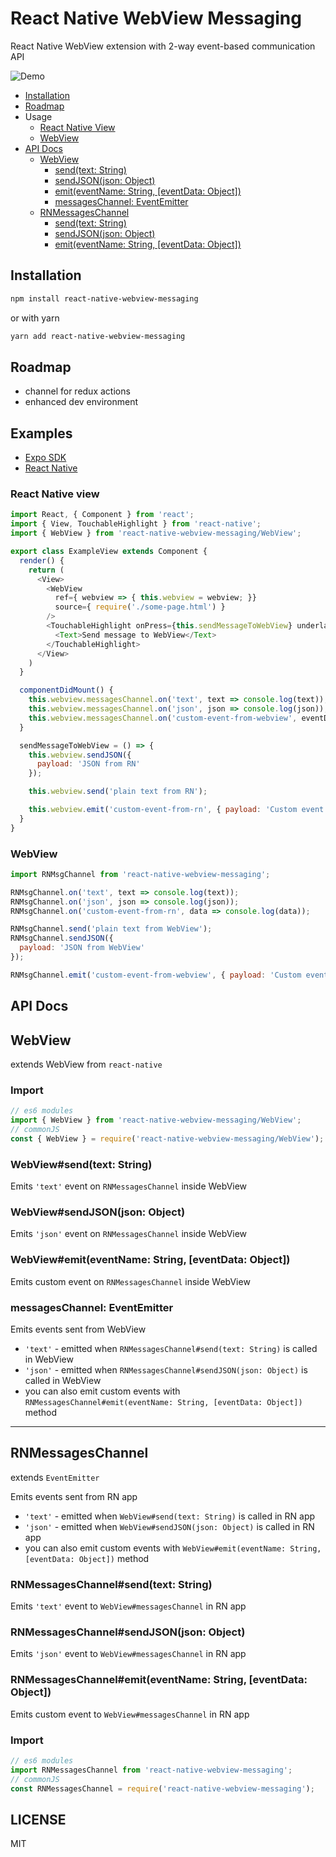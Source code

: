 # React Native WebView Messaging

React Native WebView extension with 2-way event-based communication API

![Demo](http://i.imgur.com/BPKQpLf.gif)

* [Installation](#installation)
* [Roadmap](#roadmap)
* Usage
  - [React Native View](#react-native-view)
  - [WebView](#webview)
* [API Docs](#api-docs)
  - [WebView](#webview)
    - [send(text: String)](#webviewsendtext-string)
    - [sendJSON(json: Object)](#webviewsendjsonjson-object)
    - [emit(eventName: String, [eventData: Object])](#webviewemiteventname-string-eventdata-object)
    - [messagesChannel: EventEmitter](#messageschannel-eventemitter)
  - [RNMessagesChannel](#rnmessageschannel)
    - [send(text: String)](#rnmessageschannelsendtext-string)
    - [sendJSON(json: Object)](#rnmessageschannelsendjsonjson-object)
    - [emit(eventName: String, [eventData: Object])](#rnmessageschannelemiteventname-string-eventdata-object)

## Installation

```sh
npm install react-native-webview-messaging
```

or with yarn

```sh
yarn add react-native-webview-messaging
```

## Roadmap

* channel for redux actions
* enhanced dev environment

## Examples

* [Expo SDK](https://github.com/R1ZZU/react-native-webview-messaging/tree/master/examples/expo)
* [React Native](https://github.com/R1ZZU/react-native-webview-messaging/tree/master/examples/react-native)

### React Native view

```javascript
import React, { Component } from 'react';
import { View, TouchableHighlight } from 'react-native';
import { WebView } from 'react-native-webview-messaging/WebView';

export class ExampleView extends Component {
  render() {
    return (
      <View>
        <WebView
          ref={ webview => { this.webview = webview; }}
          source={ require('./some-page.html') }
        />
        <TouchableHighlight onPress={this.sendMessageToWebView} underlayColor='transparent'>
          <Text>Send message to WebView</Text>
        </TouchableHighlight>
      </View>
    )
  }

  componentDidMount() {
    this.webview.messagesChannel.on('text', text => console.log(text));
    this.webview.messagesChannel.on('json', json => console.log(json));
    this.webview.messagesChannel.on('custom-event-from-webview', eventData => console.log(eventData));
  }

  sendMessageToWebView = () => {
    this.webview.sendJSON({
      payload: 'JSON from RN'
    });

    this.webview.send('plain text from RN');

    this.webview.emit('custom-event-from-rn', { payload: 'Custom event from RN' });
  }
}
```

### WebView

```javascript
import RNMsgChannel from 'react-native-webview-messaging';

RNMsgChannel.on('text', text => console.log(text));
RNMsgChannel.on('json', json => console.log(json));
RNMsgChannel.on('custom-event-from-rn', data => console.log(data));

RNMsgChannel.send('plain text from WebView');
RNMsgChannel.sendJSON({
  payload: 'JSON from WebView'
});

RNMsgChannel.emit('custom-event-from-webview', { payload: 'Custom event from WebView' })
```

## API Docs
## WebView

extends WebView from `react-native`

### Import
```javascript
// es6 modules
import { WebView } from 'react-native-webview-messaging/WebView';
// commonJS
const { WebView } = require('react-native-webview-messaging/WebView');
```

### WebView#send(text: String)
Emits `'text'` event on `RNMessagesChannel` inside WebView

### WebView#sendJSON(json: Object)
Emits `'json'` event on `RNMessagesChannel` inside WebView

### WebView#emit(eventName: String, [eventData: Object])
Emits custom event on `RNMessagesChannel` inside WebView

### messagesChannel: EventEmitter
Emits events sent from WebView

* `'text'` - emitted when `RNMessagesChannel#send(text: String)` is called in WebView
* `'json'` - emitted when `RNMessagesChannel#sendJSON(json: Object)` is called in WebView
* you can also emit custom events with `RNMessagesChannel#emit(eventName: String, [eventData: Object])` method

---

## RNMessagesChannel
extends `EventEmitter`

Emits events sent from RN app

* `'text'` - emitted when `WebView#send(text: String)` is called in RN app
* `'json'` - emitted when `WebView#sendJSON(json: Object)` is called in RN app
* you can also emit custom events with `WebView#emit(eventName: String, [eventData: Object])` method

### RNMessagesChannel#send(text: String)
Emits `'text'` event to `WebView#messagesChannel` in RN app

### RNMessagesChannel#sendJSON(json: Object)
Emits `'json'` event to `WebView#messagesChannel` in RN app

### RNMessagesChannel#emit(eventName: String, [eventData: Object])
Emits custom event to `WebView#messagesChannel` in RN app

### Import
```javascript
// es6 modules
import RNMessagesChannel from 'react-native-webview-messaging';
// commonJS
const RNMessagesChannel = require('react-native-webview-messaging');
```

## LICENSE

MIT
